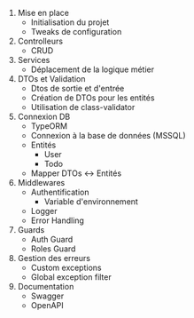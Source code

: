 1. Mise en place
   - Initialisation du projet
   - Tweaks de configuration
2. Controlleurs
   - CRUD
3. Services
   - Déplacement de la logique métier
4. DTOs et Validation
   - Dtos de sortie et d'entrée
   - Création de DTOs pour les entités
   - Utilisation de class-validator
5. Connexion DB
   - TypeORM
   - Connexion à la base de données (MSSQL)
   - Entités
     - User
     - Todo
   - Mapper DTOs <-> Entités
6. Middlewares
   - Authentification
     - Variable d'environnement
   - Logger
   - Error Handling
7. Guards
   - Auth Guard
   - Roles Guard
8. Gestion des erreurs
   - Custom exceptions
   - Global exception filter
9. Documentation
   - Swagger
   - OpenAPI
